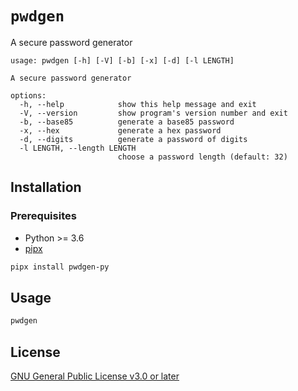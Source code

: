 # `pwdgen`

A secure password generator

```text
usage: pwdgen [-h] [-V] [-b] [-x] [-d] [-l LENGTH]

A secure password generator

options:
  -h, --help            show this help message and exit
  -V, --version         show program's version number and exit
  -b, --base85          generate a base85 password
  -x, --hex             generate a hex password
  -d, --digits          generate a password of digits
  -l LENGTH, --length LENGTH
                        choose a password length (default: 32)
```

## Installation

### Prerequisites

- Python >= 3.6
- [pipx](https://pipx.pypa.io/stable/installation)

```sh
pipx install pwdgen-py
```

## Usage

```sh
pwdgen
```

## License

[GNU General Public License v3.0 or later](https://github.com/mentiferous/pwdgen/blob/main/LICENSE)
